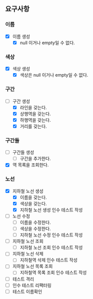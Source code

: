 ## 요구사항

### 이름

- [x] 이름 생성
    - [x] null 이거나 empty일 수 없다.

### 색상

- [x] 색상 생성
    - [x] 색상은 null 이거나 empty일 수 없다.

### 구간

- [ ] 구간 생성
    - [x] 라인을 갖는다.
    - [x] 상행역을 갖는다.
    - [x] 하행역을 갖는다.
    - [x] 거리를 갖는다.

### 구간들

- [ ] 구간들 생성
    - [ ] 구간을 추가한다.
- [x] 역 목록을 조회한다.

### 노선

- [x] 지하철 노선 생성
    - [x] 이름을 갖는다.
    - [x] 색상을 갖는다.
    - [x] 지하철 노선 생성 인수 테스트 작성

- [ ] 노선 수정
    - [ ] 이름을 수정한다.
    - [ ] 색상을 수정한다.
    - [ ] 지하철 노선 수정 인수 테스트 작성

- [ ] 지하철 노선 조회
    - [ ] 지하철 노선 조회 인수 테스트 작성

- [ ] 지하철 노선 삭제
    - [ ] 지하철역 삭제 인수 테스트 작성

- [ ] 지하철 노선 목록 조회
    - [ ] 지하철역 목록 조회 인수 테스트 작성

- [ ] 테스트 격리
- [ ] 인수 테스트 리팩터링
- [ ] 테스트 이름확인

